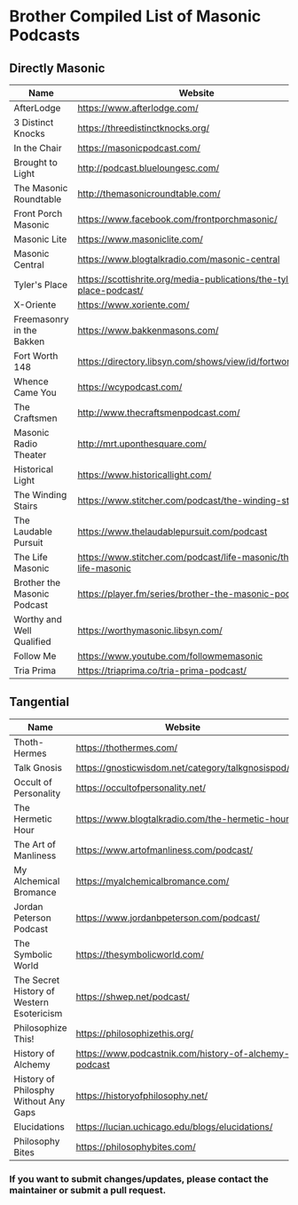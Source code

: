 # Brother Compiled List of Masonic Podcasts

## Directly Masonic
|Name|Website|Facebook|Youtube|Twitter|Other|
|---|---|---|---|---|---|
|AfterLodge|https://www.afterlodge.com/|-|-|-|-|
|3 Distinct Knocks|https://threedistinctknocks.org/|-|-|-|-|
|In the Chair|https://masonicpodcast.com/|-|-|-|-|
|Brought to Light|http://podcast.blueloungesc.com/|-|-|-|-|
|The Masonic Roundtable|http://themasonicroundtable.com/|-|-|-|-|
|Front Porch Masonic|https://www.facebook.com/frontporchmasonic/|-|-|-|-|
|Masonic Lite|https://www.masoniclite.com/|-|-|-|-|
|Masonic Central|https://www.blogtalkradio.com/masonic-central|-|-|-|-|
|Tyler's Place|https://scottishrite.org/media-publications/the-tylers-place-podcast/|-|-|-|-|
|X-Oriente|https://www.xoriente.com/|-|-|-|-|
|Freemasonry in the Bakken|https://www.bakkenmasons.com/|-|-|-|-|
|Fort Worth 148|https://directory.libsyn.com/shows/view/id/fortworth148|-|-|-|-|
|Whence Came You|https://wcypodcast.com/|-|-|-|-|
|The Craftsmen|http://www.thecraftsmenpodcast.com/|-|-|-|-|
|Masonic Radio Theater|http://mrt.uponthesquare.com/|-|-|-|-|
|Historical Light|https://www.historicallight.com/|-|-|-|-|
|The Winding Stairs|https://www.stitcher.com/podcast/the-winding-stairs|-|-|-|-|
|The Laudable Pursuit|https://www.thelaudablepursuit.com/podcast|-|-|-|-|
|The Life Masonic|https://www.stitcher.com/podcast/life-masonic/the-life-masonic|-|-|-|-|
|Brother the Masonic Podcast|https://player.fm/series/brother-the-masonic-podcast|-|-|-|-|
|Worthy and Well Qualified|https://worthymasonic.libsyn.com/|-|-|-|-|
|Follow Me|https://www.youtube.com/followmemasonic|-|https://www.youtube.com/followmemasonic|-|-|
|Tria Prima|https://triaprima.co/tria-prima-podcast/|-|-|-|-|

## Tangential
|Name|Website|Facebook|Youtube|Twitter|Other|
|---|---|---|---|---|---|
|Thoth-Hermes|https://thothermes.com/|-|-|-|-|
|Talk Gnosis|https://gnosticwisdom.net/category/talkgnosispod/|-|-|-|-|
|Occult of Personality|https://occultofpersonality.net/|-|-|-|-|
|The Hermetic Hour|https://www.blogtalkradio.com/the-hermetic-hour|-|-|-|-|
|The Art of Manliness|https://www.artofmanliness.com/podcast/|-|-|-|-|
|My Alchemical Bromance|https://myalchemicalbromance.com/|-|-|-|-|
|Jordan Peterson Podcast|https://www.jordanbpeterson.com/podcast/|-|-|-|-|
|The Symbolic World|https://thesymbolicworld.com/|-|-|-|-|
|The Secret History of Western Esotericism|https://shwep.net/podcast/|-|-|-|-|
|Philosophize This!|https://philosophizethis.org/|-|-|-|-|
|History of Alchemy|https://www.podcastnik.com/history-of-alchemy-podcast|-|-|-|-|
|History of Philosphy Without Any Gaps|https://historyofphilosophy.net/|-|-|-|-|
|Elucidations|https://lucian.uchicago.edu/blogs/elucidations/|-|-|-|-|
|Philosophy Bites|https://philosophybites.com/|-|-|-|-|



### If you want to submit changes/updates, please contact the maintainer or submit a pull request.
